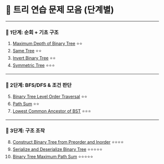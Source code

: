 
# 🌳 트리 연습 문제 모음 (단계별)

---

### 🔰 1단계: 순회 + 기초 구조
1. [Maximum Depth of Binary Tree](https://leetcode.com/problems/maximum-depth-of-binary-tree/) ⭐⭐  
2. [Same Tree](https://leetcode.com/problems/same-tree/) ⭐⭐  
3. [Invert Binary Tree](https://leetcode.com/problems/invert-binary-tree/) ⭐⭐  
4. [Symmetric Tree](https://leetcode.com/problems/symmetric-tree/) ⭐⭐⭐  

---

### 🔁 2단계: BFS/DFS & 조건 판단
5. [Binary Tree Level Order Traversal](https://leetcode.com/problems/binary-tree-level-order-traversal/) ⭐⭐  
6. [Path Sum](https://leetcode.com/problems/path-sum/) ⭐⭐  
7. [Lowest Common Ancestor of BST](https://leetcode.com/problems/lowest-common-ancestor-of-a-binary-search-tree/) ⭐⭐⭐  

---

### 🔁 3단계: 구조 조작
8. [Construct Binary Tree from Preorder and Inorder](https://leetcode.com/problems/construct-binary-tree-from-preorder-and-inorder-traversal/) ⭐⭐⭐⭐  
9. [Serialize and Deserialize Binary Tree](https://leetcode.com/problems/serialize-and-deserialize-binary-tree/) ⭐⭐⭐⭐⭐  
10. [Binary Tree Maximum Path Sum](https://leetcode.com/problems/binary-tree-maximum-path-sum/) ⭐⭐⭐⭐⭐  
